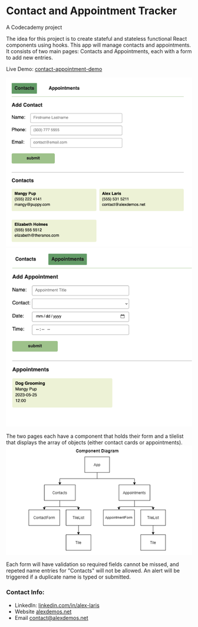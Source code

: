 # Contact and Appointment Tracker
A Codecademy project

The idea for this project is to create stateful and stateless functional React components using hooks. 
This app will manage contacts and appointments. It consists of two main pages: Contacts and Appointments, each with a form to add new entries.

Live Demo: [contact-appointment-demo](www.alexdemos.net)

![contact page screenshot](/md-assets/conact-page.png)
![appointment page screenshot](/md-assets/appointment-page.png)

The two pages each have a component that holds their form and a tilelist that displays the array of objects (either contact cards or appointments).
![](/md-assets/component-diagram.png)

Each form will have validation so required fields cannot be missed, and repeted name entries for "Contacts" will not be allowed. An alert will be triggered if a duplicate name is typed or submitted.

### Contact Info:

- LinkedIn: [linkedin.com/in/alex-laris](https://www.linkedin.com/in/alex-laris/)
- Website [alexdemos.net](https://alexdemos.net/)
- Email [contact@alexdemos.net](mailto:contact@alexdemos.net)